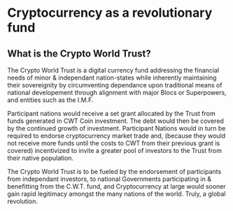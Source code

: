 Cryptocurrency as a revolutionary fund
=====================================

What is the Crypto World Trust?
----------------

The Crypto World Trust is a digital currency fund addressing the
financial needs of minor & independant nation-states while inherently
maintaining their sovereignity by circumventing dependance upon
traditional means of national developement through alignment with
major Blocs or Superpowers, and entities such as the I.M.F.


Participant nations would receive a set grant allocated by the Trust 
from funds generated in CWT Coin investment. The debt would then be covered
by the continued growth of investment. Participant Nations would in turn 
be required to endorse cryptocurrency market trade and, (because they 
would not receive more funds until the costs to CWT from their previous 
grant is covered) incentivized to invite a greater pool of investors to 
the Trust from their native population.


The Crypto World Trust is to be fueled by the endorsement of participants
from independant investors, to national Governments participating in &
benefitting from the C.W.T. fund, and Cryptocurrency at large would sooner
gain rapid legitimacy amongst the many nations of the world. 
Truly, a global revolution.


